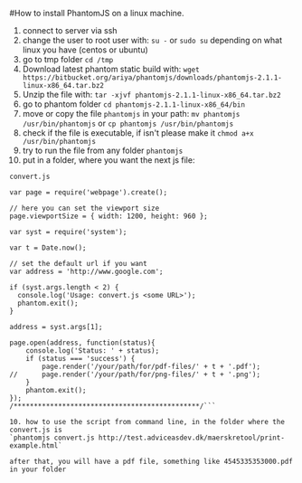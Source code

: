 #How to install PhantomJS on a linux machine.

1. connect to server via ssh
2. change the user to root user with:
`su -`
or 
`sudo su`
depending on what linux you have (centos or ubuntu)
3. go to tmp folder
`cd /tmp`
4. Download latest phantom static build with:
`wget https://bitbucket.org/ariya/phantomjs/downloads/phantomjs-2.1.1-linux-x86_64.tar.bz2`
5. Unzip the file with:
`tar -xjvf phantomjs-2.1.1-linux-x86_64.tar.bz2`
6. go to phantom folder
`cd phantomjs-2.1.1-linux-x86_64/bin`
7. move or copy the file `phantomjs` in your path:
`mv phantomjs /usr/bin/phantomjs`
or
`cp phantomjs /usr/bin/phantomjs`
8. check if the file is executable, if isn't please make it
`chmod a+x /usr/bin/phantomjs`
8. try to run the file from any folder 
`phantomjs`
9. put in a folder, where you want the next js file:

`convert.js`

```/********************************************/
var page = require('webpage').create();

// here you can set the viewport size
page.viewportSize = { width: 1200, height: 960 };

var syst = require('system');

var t = Date.now();

// set the default url if you want
var address = 'http://www.google.com';

if (syst.args.length < 2) {
  console.log('Usage: convert.js <some URL>');
  phantom.exit();
}

address = syst.args[1];

page.open(address, function(status){
    console.log('Status: ' + status);
    if (status === 'success') {
	    page.render('/your/path/for/pdf-files/' + t + '.pdf');
//    	page.render('/your/path/for/png-files/' + t + '.png');
    }
    phantom.exit();
});
/**********************************************/```

10. how to use the script from command line, in the folder where the convert.js is
`phantomjs convert.js http://test.adviceasdev.dk/maerskretool/print-example.html`

after that, you will have a pdf file, something like 4545335353000.pdf in your folder


